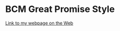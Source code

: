 
# BCM Great Promise Style

[Link to my webpage on the Web](https://brendamenjivar-22.github.io/BCM-Great-Promise-Style/
)
